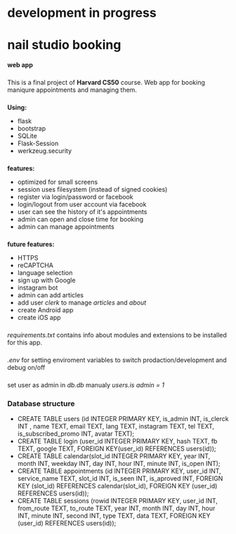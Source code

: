 ##
# **development in progress**
##
# nail studio booking
#### web app
###
This is a final project of **Harvard CS50** course. 
Web app for booking maniqure appointments and managing them.
###
**Using:**
* flask
* bootstrap
* SQLite
* Flask-Session
* werkzeug.security
###
**features:**
* optimized for small screens
* session uses filesystem (instead of signed cookies)
* register via login/password or facebook 
* login/logout from user account via facebook
* user can see the history of it's appointments
* admin can open and close time for booking
* admin can manage appointments
###    
**future features:**
* HTTPS
* reCAPTCHA
* language selection 
* sign up with Google
* instagram bot
* admin can add articles
* add user *clerk* to manage *articles* and *about* 
* create Android app
* create iOS app
###
*requirements.txt* contains info about modules and extensions to be installed for this app.
#####
*.env* for setting enviroment variables to switch prodaction/development and debug on/off
#####
set user as admin  in *db.db* manualy *users.is admin = 1*
#####
### Database structure
* CREATE TABLE users (id INTEGER PRIMARY KEY, is_admin INT, is_clerck INT ,  name TEXT, email TEXT, lang TEXT, instagram TEXT, tel TEXT, is_subscribed_promo INT, avatar TEXT);
* CREATE TABLE login (user_id INTEGER PRIMARY KEY, hash TEXT, fb TEXT, google TEXT, FOREIGN KEY(user_id) REFERENCES users(id));
* CREATE TABLE calendar(slot_id INTEGER PRIMARY KEY, year INT, month INT, weekday INT, day INT, hour INT, minute INT, is_open INT);
* CREATE TABLE appointments (id INTEGER PRIMARY KEY, user_id INT, service_name TEXT, slot_id INT, is_seen INT, is_aproved INT, FOREIGN KEY (slot_id) REFERENCES calendar(slot_id), FOREIGN KEY (user_id) REFERENCES users(id));
* CREATE TABLE sessions (rowid INTEGER PRIMARY KEY, user_id INT, from_route TEXT, to_route TEXT,  year INT, month INT, day INT, hour INT, minute INT, second INT, type TEXT, data TEXT, FOREIGN KEY (user_id) REFERENCES users(id));
